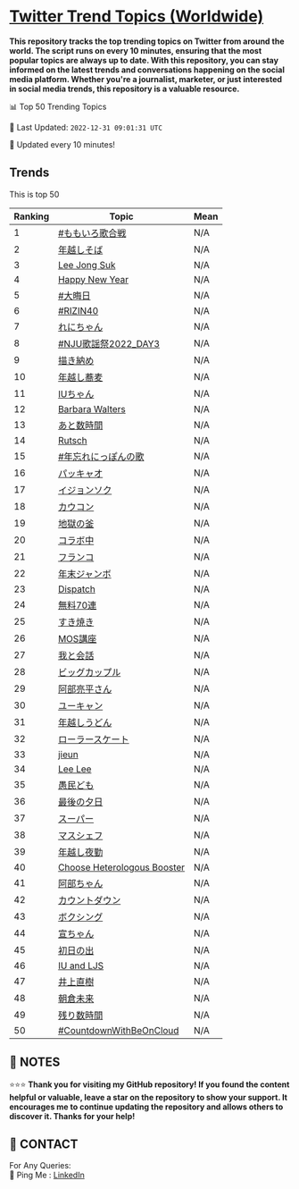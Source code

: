 [Twitter Trend Topics (Worldwide)](https://github.com/ErcinDedeoglu/Twitter-Trend-Topics)
==========

**This repository tracks the top trending topics on Twitter from around the world. 
The script runs on every 10 minutes, ensuring that the most popular topics are always up to date. 
With this repository, you can stay informed on the latest trends and conversations happening on the social media platform. 
Whether you're a journalist, marketer, or just interested in social media trends, this repository is a valuable resource.**


📊 Top 50 Trending Topics

📆 Last Updated: `2022-12-31 09:01:31 UTC`

🔧 Updated every 10 minutes!


## Trends

This is top 50

| Ranking | Topic | Mean |
| ------- | ------------ | ------------ |
| 1 | [#ももいろ歌合戦](http://twitter.com/search?q=%23%e3%82%82%e3%82%82%e3%81%84%e3%82%8d%e6%ad%8c%e5%90%88%e6%88%a6) | N/A |
| 2 | [年越しそば](http://twitter.com/search?q=%e5%b9%b4%e8%b6%8a%e3%81%97%e3%81%9d%e3%81%b0) | N/A |
| 3 | [Lee Jong Suk](http://twitter.com/search?q=Lee+Jong+Suk) | N/A |
| 4 | [Happy New Year](http://twitter.com/search?q=Happy+New+Year) | N/A |
| 5 | [#大晦日](http://twitter.com/search?q=%23%e5%a4%a7%e6%99%a6%e6%97%a5) | N/A |
| 6 | [#RIZIN40](http://twitter.com/search?q=%23RIZIN40) | N/A |
| 7 | [れにちゃん](http://twitter.com/search?q=%e3%82%8c%e3%81%ab%e3%81%a1%e3%82%83%e3%82%93) | N/A |
| 8 | [#NJU歌謡祭2022_DAY3](http://twitter.com/search?q=%23NJU%e6%ad%8c%e8%ac%a1%e7%a5%ad2022_DAY3) | N/A |
| 9 | [描き納め](http://twitter.com/search?q=%e6%8f%8f%e3%81%8d%e7%b4%8d%e3%82%81) | N/A |
| 10 | [年越し蕎麦](http://twitter.com/search?q=%e5%b9%b4%e8%b6%8a%e3%81%97%e8%95%8e%e9%ba%a6) | N/A |
| 11 | [IUちゃん](http://twitter.com/search?q=IU%e3%81%a1%e3%82%83%e3%82%93) | N/A |
| 12 | [Barbara Walters](http://twitter.com/search?q=Barbara+Walters) | N/A |
| 13 | [あと数時間](http://twitter.com/search?q=%e3%81%82%e3%81%a8%e6%95%b0%e6%99%82%e9%96%93) | N/A |
| 14 | [Rutsch](http://twitter.com/search?q=Rutsch) | N/A |
| 15 | [#年忘れにっぽんの歌](http://twitter.com/search?q=%23%e5%b9%b4%e5%bf%98%e3%82%8c%e3%81%ab%e3%81%a3%e3%81%bd%e3%82%93%e3%81%ae%e6%ad%8c) | N/A |
| 16 | [パッキャオ](http://twitter.com/search?q=%e3%83%91%e3%83%83%e3%82%ad%e3%83%a3%e3%82%aa) | N/A |
| 17 | [イジョンソク](http://twitter.com/search?q=%e3%82%a4%e3%82%b8%e3%83%a7%e3%83%b3%e3%82%bd%e3%82%af) | N/A |
| 18 | [カウコン](http://twitter.com/search?q=%e3%82%ab%e3%82%a6%e3%82%b3%e3%83%b3) | N/A |
| 19 | [地獄の釜](http://twitter.com/search?q=%e5%9c%b0%e7%8d%84%e3%81%ae%e9%87%9c) | N/A |
| 20 | [コラボ中](http://twitter.com/search?q=%e3%82%b3%e3%83%a9%e3%83%9c%e4%b8%ad) | N/A |
| 21 | [フランコ](http://twitter.com/search?q=%e3%83%95%e3%83%a9%e3%83%b3%e3%82%b3) | N/A |
| 22 | [年末ジャンボ](http://twitter.com/search?q=%e5%b9%b4%e6%9c%ab%e3%82%b8%e3%83%a3%e3%83%b3%e3%83%9c) | N/A |
| 23 | [Dispatch](http://twitter.com/search?q=Dispatch) | N/A |
| 24 | [無料70連](http://twitter.com/search?q=%e7%84%a1%e6%96%9970%e9%80%a3) | N/A |
| 25 | [すき焼き](http://twitter.com/search?q=%e3%81%99%e3%81%8d%e7%84%bc%e3%81%8d) | N/A |
| 26 | [MOS講座](http://twitter.com/search?q=MOS%e8%ac%9b%e5%ba%a7) | N/A |
| 27 | [我と会話](http://twitter.com/search?q=%e6%88%91%e3%81%a8%e4%bc%9a%e8%a9%b1) | N/A |
| 28 | [ビッグカップル](http://twitter.com/search?q=%e3%83%93%e3%83%83%e3%82%b0%e3%82%ab%e3%83%83%e3%83%97%e3%83%ab) | N/A |
| 29 | [阿部亮平さん](http://twitter.com/search?q=%e9%98%bf%e9%83%a8%e4%ba%ae%e5%b9%b3%e3%81%95%e3%82%93) | N/A |
| 30 | [ユーキャン](http://twitter.com/search?q=%e3%83%a6%e3%83%bc%e3%82%ad%e3%83%a3%e3%83%b3) | N/A |
| 31 | [年越しうどん](http://twitter.com/search?q=%e5%b9%b4%e8%b6%8a%e3%81%97%e3%81%86%e3%81%a9%e3%82%93) | N/A |
| 32 | [ローラースケート](http://twitter.com/search?q=%e3%83%ad%e3%83%bc%e3%83%a9%e3%83%bc%e3%82%b9%e3%82%b1%e3%83%bc%e3%83%88) | N/A |
| 33 | [jieun](http://twitter.com/search?q=jieun) | N/A |
| 34 | [Lee Lee](http://twitter.com/search?q=Lee+Lee) | N/A |
| 35 | [愚民ども](http://twitter.com/search?q=%e6%84%9a%e6%b0%91%e3%81%a9%e3%82%82) | N/A |
| 36 | [最後の夕日](http://twitter.com/search?q=%e6%9c%80%e5%be%8c%e3%81%ae%e5%a4%95%e6%97%a5) | N/A |
| 37 | [スーパー](http://twitter.com/search?q=%e3%82%b9%e3%83%bc%e3%83%91%e3%83%bc) | N/A |
| 38 | [マスシェフ](http://twitter.com/search?q=%e3%83%9e%e3%82%b9%e3%82%b7%e3%82%a7%e3%83%95) | N/A |
| 39 | [年越し夜勤](http://twitter.com/search?q=%e5%b9%b4%e8%b6%8a%e3%81%97%e5%a4%9c%e5%8b%a4) | N/A |
| 40 | [Choose Heterologous Booster](http://twitter.com/search?q=Choose+Heterologous+Booster) | N/A |
| 41 | [阿部ちゃん](http://twitter.com/search?q=%e9%98%bf%e9%83%a8%e3%81%a1%e3%82%83%e3%82%93) | N/A |
| 42 | [カウントダウン](http://twitter.com/search?q=%e3%82%ab%e3%82%a6%e3%83%b3%e3%83%88%e3%83%80%e3%82%a6%e3%83%b3) | N/A |
| 43 | [ボクシング](http://twitter.com/search?q=%e3%83%9c%e3%82%af%e3%82%b7%e3%83%b3%e3%82%b0) | N/A |
| 44 | [宣ちゃん](http://twitter.com/search?q=%e5%ae%a3%e3%81%a1%e3%82%83%e3%82%93) | N/A |
| 45 | [初日の出](http://twitter.com/search?q=%e5%88%9d%e6%97%a5%e3%81%ae%e5%87%ba) | N/A |
| 46 | [IU and LJS](http://twitter.com/search?q=IU+and+LJS) | N/A |
| 47 | [井上直樹](http://twitter.com/search?q=%e4%ba%95%e4%b8%8a%e7%9b%b4%e6%a8%b9) | N/A |
| 48 | [朝倉未来](http://twitter.com/search?q=%e6%9c%9d%e5%80%89%e6%9c%aa%e6%9d%a5) | N/A |
| 49 | [残り数時間](http://twitter.com/search?q=%e6%ae%8b%e3%82%8a%e6%95%b0%e6%99%82%e9%96%93) | N/A |
| 50 | [#CountdownWithBeOnCloud](http://twitter.com/search?q=%23CountdownWithBeOnCloud) | N/A |




## 📝 NOTES

⭐⭐⭐ **Thank you for visiting my GitHub repository! If you found the content helpful or valuable, leave a star on the repository to show your support. It encourages me to continue updating the repository and allows others to discover it. Thanks for your help!**

## 📨 CONTACT

 For Any Queries:  
            🏓 Ping Me : [LinkedIn](https://www.linkedin.com/in/ercindedeoglu/)